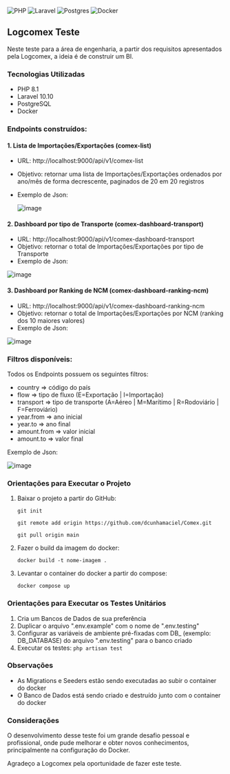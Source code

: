 ![PHP](https://img.shields.io/badge/PHP-777BB4?style=for-the-badge&logo=php&logoColor=white)
![Laravel](https://img.shields.io/badge/laravel-%23FF2D20.svg?style=for-the-badge&logo=laravel&logoColor=white)
![Postgres](https://img.shields.io/badge/postgres-%23316192.svg?style=for-the-badge&logo=postgresql&logoColor=white)
![Docker](https://img.shields.io/badge/docker-%230db7ed.svg?style=for-the-badge&logo=docker&logoColor=white)

## Logcomex Teste
Neste teste para a área de engenharia, a partir dos requisitos apresentados pela Logcomex, a ideia é de construir um BI.

### Tecnologias Utilizadas

- PHP 8.1
- Laravel 10.10
- PostgreSQL
- Docker

### Endpoints construídos:

#### 1. Lista de Importações/Exportações (comex-list)
- URL: http://localhost:9000/api/v1/comex-list
- Objetivo: retornar uma lista de Importações/Exportações ordenados por ano/mês de forma decrescente, paginados de 20 em 20 registros
- Exemplo de Json:
  
  ![image](https://github.com/user-attachments/assets/c86c7683-8bcc-4f3b-84d2-b3e89b694a2c)

#### 2. Dashboard por tipo de Transporte (comex-dashboard-transport)
- URL: http://localhost:9000/api/v1/comex-dashboard-transport
- Objetivo: retornar o total de Importações/Exportações por tipo de Transporte 
- Exemplo de Json:

![image](https://github.com/user-attachments/assets/04979140-859f-47b0-9101-7835ced22913)

#### 3. Dashboard por Ranking de NCM (comex-dashboard-ranking-ncm)
- URL: http://localhost:9000/api/v1/comex-dashboard-ranking-ncm
- Objetivo: retornar o total de Importações/Exportações por NCM (ranking dos 10 maiores valores)
- Exemplo de Json:

![image](https://github.com/user-attachments/assets/a430ba88-75f2-437f-8bff-614d50d6782b)

### Filtros disponíveis:

Todos os Endpoints possuem os seguintes filtros:

- country => código do país
- flow => tipo de fluxo (E=Exportação | I=Importação)
- transport => tipo de transporte (A=Aéreo | M=Marítimo | R=Rodoviário | F=Ferroviário)
- year.from => ano inicial
- year.to => ano final
- amount.from => valor inicial
- amount.to => valor final

Exemplo de Json:

![image](https://github.com/user-attachments/assets/0a225d75-cbe4-4816-916f-7088f4b41234)

### Orientações para Executar o Projeto

1. Baixar o projeto a partir do GitHub:
   
   ```git init```
   
   ```git remote add origin https://github.com/dcunhamaciel/Comex.git```
   
   ```git pull origin main```
3. Fazer o build da imagem do docker:
   
   ```docker build -t nome-imagem .```
4. Levantar o container do docker a partir do compose:
   
   ```docker compose up```

### Orientações para Executar os Testes Unitários

1. Cria um Bancos de Dados de sua preferência
2. Duplicar o arquivo ".env.example" com o nome de ".env.testing"
3. Configurar as variáveis de ambiente pré-fixadas com DB_ (exemplo: DB_DATABASE) do arquivo ".env.testing" para o banco criado
4. Executar os testes: ```php artisan test```

### Observações

- As Migrations e Seeders estão sendo executadas ao subir o container do docker
- O Banco de Dados está sendo criado e destruído junto com o container do docker
  
### Considerações

O desenvolvimento desse teste foi um grande desafio pessoal e profissional, onde pude melhorar e obter novos conhecimentos, principalmente na configuração do Docker.

Agradeço a Logcomex pela oportunidade de fazer este teste.
